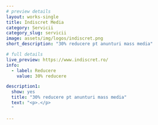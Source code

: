 ```yaml
---
# preview details
layout: works-single
title: Indiscret Media
category: Servicii
category_slug: servicii
image: assets/img/logos/indiscret.png
short_description: "30% reducere pt anunturi mass media"

# full details
live_preview: https://www.indiscret.ro/
info:
  - label: Reducere
    value: 30% reducere

description1:
  show: yes
  title: "30% reducere pt anunturi mass media"
  text: "<p>.</p>
  "

---
```

